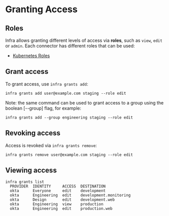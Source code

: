 # Granting Access

## Roles

Infra allows granting different levels of access via **roles**, such as `view`, `edit` or `admin`. Each connector has different roles that can be used:

- [Kubernetes Roles](../connectors/kubernetes.md#roles)

## Grant access

To grant access, use `infra grants add`:

```
infra grants add user@example.com staging --role edit
```

Note: the same command can be used to grant access to a group using the boolean [--group] flag, for example:

```
infra grants add --group engineering staging --role edit
```

## Revoking access

Access is revoked via `infra grants remove`:

```
infra grants remove user@example.com staging --role edit
```

## Viewing access

```
infra grants list
  PROVIDER  IDENTITY     ACCESS  DESTINATION
  okta      Everyone     edit    development
  okta      Engineering  edit    development.monitoring
  okta      Design       edit    development.web
  okta      Engineering  view    production
  okta      Engineering  edit    production.web
```
